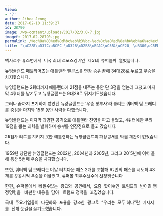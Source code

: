```yaml
---
Views:
- '7'
author: Jihee Jeong
date: 2017-02-10 11:39:27
id: 28790
image: /wp-content/uploads/2017/02/3.0-7.jpg
imagef: 2017-02-28790.jpg
permalink: /%ec%8a%88%ed%8d%bc%eb%b3%bc-%ed%8c%a8%ed%8a%b8%eb%a6%ac%ec%96%b4%ec%b8%a0-%eb%8c%80%ec%97%ad%ec%a0%84/
title: "\uC288\uD37C\uBCFC \uD328\uD2B8\uB9AC\uC5B4\uCE20, \uB300\uC5ED\uC804\u2026"
---
```


텍사스주 휴스턴에서  미국 최대 스포츠경기인  제51회 슈퍼볼이  열렸습니다.

뉴잉글랜드 패트리어츠는 애틀랜타 팰콘스를 연장 승부 끝에 34대28로 누르고 우승을 차지했습니다.

뉴잉글랜드는 2쿼터까지 애틀랜타에 21점을 내주는 동안 단 3점을 얻는데 그쳤고 마지막 4쿼터를 남겨두고 뉴잉글랜드는 9대28로 뒤지기도했습니다.

그러나 끝까지 포기하지 않았던 뉴잉글랜드는 ‘우승 청부사’라 불리는 쿼터백 탐 브래디를 중심을 마지막 15분 동안 사력을 다했습니다.

뉴잉글랜드는 마지막 과감한 공격으로 애틀랜타 진영을 파고 들었고, 4쿼터에만 무려 19점을 뽑는 괴력을 발휘하며 승부를 연장전으로 몰고 갔습니다.

25점차 리드를 지키지 못한 애틀랜타는 뉴잉글랜드의 파상공세를 막을 재간이 없었습니다.

1959년 창단한 뉴잉글랜드는 2002년, 2004년과 2005년, 그리고 2015년에 이어 올해 통산 5번째 우승을 차지했습니다.

또한, 쿼터백 탐 브래디는 이날 터치다운 패스 2개를 포함해 62번의 패스를 시도해 43개를 성공시켜 우승을 이끌었고, 슈퍼볼 최우수선수에 선정됏습니다.

한편,, 슈퍼볼에서  빠질수없는  광고와  공연에서,  요즘  핫이슈인  트럼프의  반이민 행정명령을   비판한 내용을  담아   트럼프 정책을  꼬집었습니다.

국내  주요기업들이  다문화와  포용을  강조한  광고로  “우리는  모두 하나”란  메시지를  전해 눈길을 끌기도했습니다.